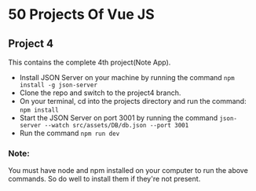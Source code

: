 # 50 Projects Of Vue JS
## Project 4

This contains the complete 4th project(Note App).
- Install JSON Server on your machine by running the command ```npm install -g json-server```
- Clone the repo and switch to the project4 branch. 
- On your terminal, cd into the projects directory and run the command: ```npm install```
- Start the JSON Server on port 3001 by running the command ```json-server --watch src/assets/DB/db.json --port 3001```
- Run the command ```npm run dev```

### Note:
You must have node and npm installed on your computer to run the above commands. So do well to install them if they're not present.
